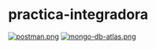 # practica-integradora
[![postman.png](https://i.postimg.cc/9FMwXcSX/postman.png)](https://postimg.cc/hhktpRcN)
[![mongo-db-atlas.png](https://i.postimg.cc/MHhw80NQ/mongo-db-atlas.png)](https://postimg.cc/LgBwtPH9)
